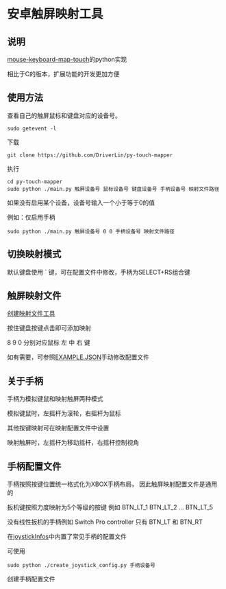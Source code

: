 # 安卓触屏映射工具
## 说明
[mouse-keyboard-map-touch](https://github.com/DriverLin/mouse-keyboard-map-touch)的python实现

相比于C的版本，扩展功能的开发更加方便


## 使用方法
查看自己的触屏鼠标和键盘对应的设备号。
```
sudo getevent -l
```

下载
```
git clone https://github.com/DriverLin/py-touch-mapper
```

执行
```
cd py-touch-mapper
sudo python ./main.py 触屏设备号 鼠标设备号 键盘设备号 手柄设备号 映射文件路径
```

如果没有启用某个设备，设备号输入一个小于等于0的值

例如：仅启用手柄

```
sudo python ./main.py 触屏设备号 0 0 手柄设备号 映射文件路径
```

## 切换映射模式
默认键盘使用 ` 键，可在配置文件中修改，手柄为SELECT+RS组合键


## 触屏映射文件
[创建映射文件工具](https://driverlin.github.io/py-touch-mapper/create-mapper/build/)

按住键盘按键点击即可添加映射

8 9 0 分别对应鼠标 左 中 右 键 

如有需要，可参照[EXAMPLE.JSON](https://github.com/DriverLin/py-touch-mapper/blob/main/EXAMPLE.JSON)手动修改配置文件


## 关于手柄

手柄为模拟键鼠和映射触屏两种模式

模拟键鼠时，左摇杆为滚轮，右摇杆为鼠标

其他按键映射可在映射配置文件中设置

映射触屏时，左摇杆为移动摇杆，右摇杆控制视角


## 手柄配置文件
手柄按照按键位置统一格式化为XBOX手柄布局， 因此触屏映射配置文件是通用的

扳机键按照力度映射为5个等级的按键 例如 BTN_LT_1 BTN_LT_2 ... BTN_LT_5

没有线性扳机的手柄例如 Switch Pro controller 只有 BTN_LT 和 BTN_RT

在[joystickInfos](https://github.com/DriverLin/py-touch-mapper/tree/main/joystickInfos)中内置了常见手柄的配置文件 

可使用 
```
sudo python ./create_joystick_config.py 手柄设备号  
```
创建手柄配置文件

